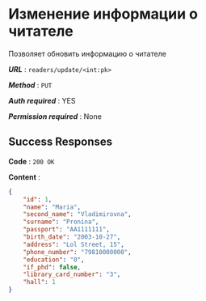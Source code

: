 # Изменение информации о читателе

Позволяет обновить информацию о читателе

***URL*** : `readers/update/<int:pk>`

***Method*** : `PUT`

***Auth required*** : YES

***Permission required*** : None

## Success Responses

**Code** : `200 OK`

**Content** :

```json
{
    "id": 1,
    "name": "Maria",
    "second_name": "Vladimirovna",
    "surname": "Pronina",
    "passport": "AA1111111",
    "birth_date": "2003-10-27",
    "address": "Lol Street, 15",
    "phone_number": "79810000000",
    "education": "0",
    "if_phd": false,
    "library_card_number": "3",
    "hall": 1
}
```
